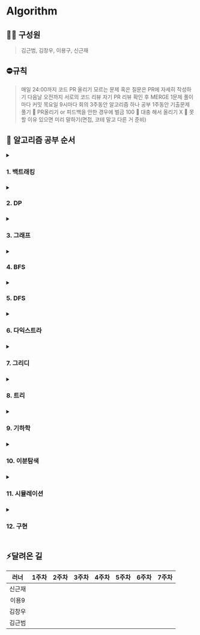 # Algorithm
## 🏃🏻 구성원
> 김근범, 김창우, 이용구, 신근재

## ⛔️규칙
> 매일 24:00까지 코드 PR 올리기
> 모르는 문제 혹은 질문은 PR에 자세히 작성하기
> 다음날 오전까지 서로의 코드 리뷰
> 자기 PR 리뷰 확인 후 MERGE
> 1문제 풀이 마다 커밋
> 목요일 9시마다 회의
> 3주동안 알고리즘 하나 공부
> 1주동안 기출문제 풀기
🚨 PR올리기 or 피드백을 안한 경우에 벌금 100
🚨 대충 해서 올리기 X
🚨 못할 이유 있으면 미리 말하기(면접, 코테 말고 다른 거 준비)

## 🚩 알고리즘 공부 순서
<details>
<summary><h3>1. 백트래킹<h3></summary>
<h4>월</h4>
- N과M 1<br/>
- N과M 2<br/>
- N과M 4<br/>
- N과M 3<br/>
- 연사자 끼워넣기<br/>
<h4>화</h4>
- 스타트와 링크<br/>
- 부분수열의 합<br/>
- 로또<br/>
- N과M 5<br/>
- N과M 8<br/>
<h4>수</h4>
- 차이를 최대로<br/>
- 모든 순열<br/>
- N과M 6<br/>
- N과M 9<br/>
- N과M 7<br/>
<h4>목</h4>
- 외판원 순회2<br/>
- N과M 12<br/>
- 부등호<br/>
- N과M 10<br/>
- N과M 11<br/>
<h4>금</h4>
- 도영이가 만든 맛있는 음식<br/>
- 카드 놓기<br/>
- 연산자 끼워넣기 2<br/>
- 어네지 모으기<br/>
- 컴백홈<br/>
</details>
<details>
<summary><h3>2. DP<h3></summary>
</details>
<details>
<summary><h3>3. 그래프<h3></summary>
</details>
<details>
<summary><h3>4. BFS<h3></summary>
</details>
<details>
<summary><h3>5. DFS<h3></summary>
</details>
<details>
<summary><h3>6. 다익스트라<h3></summary>
</details>
<details>
<summary><h3>7. 그리디<h3></summary>
</details>
<details>
<summary><h3>8. 트리<h3></summary>
</details>
<details>
<summary><h3>9. 기하학<h3></summary>
</details>
<details>
<summary><h3>10. 이분탐색<h3></summary>
</details>
<details>
<summary><h3>11. 시뮬레이션<h3></summary>
</details>
<details>
<summary><h3>12. 구현<h3></summary>
</details>

## ⚡️달려온 길
|러너|1주차|2주차|3주차|4주차|5주차|6주차|7주차|
|:-:|:-:|:-:|:-:|:--:|:----:|:---:|:---:|
|신근재|||||
|이용9|||||
|김창우|||||
|김근범|||||
  


